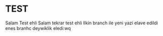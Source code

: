 # TEST
Salam Test ehli
Salam tekrar test ehli
Ilkin branch ile yeni yazi elave edildi
enes branhc deywiklik eledi:wq


